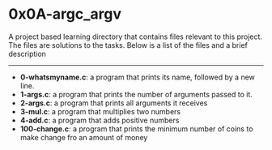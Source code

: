# 0x0A-argc_argv
A project based learning directory that contains files relevant to this project. The files are solutions to the tasks.
Below is a list of the files and a brief description

---
- **0-whatsmyname.c**: a program that prints its name, followed by a new line.
- **1-args.c**: a program that prints the number of arguments passed to it.
- **2-args.c**: a program that prints all arguments it receives
- **3-mul.c**: a program that multiplies two numbers
- **4-add.c**: a program that adds positive numbers
- **100-change.c**: a program that prints the minimum number of coins to make change fro an amount of money
